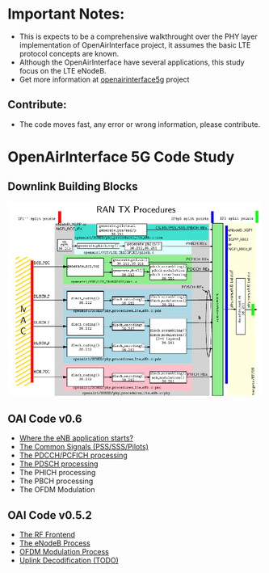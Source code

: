 
# Important Notes:

* This is expects to be a comprehensive walkthrought over the PHY layer implementation of OpenAirInterface project, it assumes the basic LTE protocol concepts are known.
* Although the OpenAirInterface have several applications, this study focus on the LTE eNodeB.
* Get more information at [openairinterface5g](https://gitlab.eurecom.fr/oai/openairinterface5g) project

## Contribute:
* The code moves fast, any error or wrong information, please contribute.

# OpenAirInterface 5G Code Study

## Downlink Building Blocks

![dl_blocks](figures/DL_blocks.png "Downlink Building Blocks")

## OAI Code v0.6
- [Where the eNB application starts?](v0.6/lte_softmodem.md)
- [The Common Signals (PSS/SSS/Pilots)](v0.6/common_sig.md)
- [The PDCCH/PCFICH processing](v0.6/pdcch.md)
- [The PDSCH processing](v0.6/pdsch.md)
- The PHICH processing
- The PBCH processing
- The OFDM Modulation


## OAI Code v0.5.2

- [The RF Frontend](v0.5.2/rf_frontend.md)
- [The eNodeB Process](v0.5.2/enodeb_process.md)
- [OFDM Modulation Process](v0.5.2/dl_ofdm_modulation.md)
- [Uplink Decodification (TODO)](v0.5.2/uplink-decoding.md)
